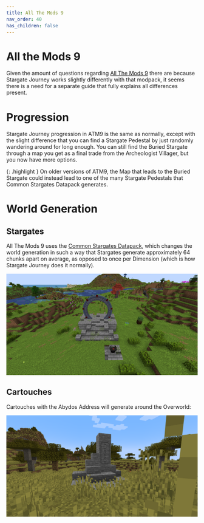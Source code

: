```yaml
---
title: All The Mods 9
nav_order: 40
has_children: false
---
```

# All the Mods 9
Given the amount of questions regarding [All The Mods 9](https://www.curseforge.com/minecraft/modpacks/all-the-mods-9)
there are because Stargate Journey works slightly differently with that modpack,
it seems there is a need for a separate guide that fully explains all differences present.

# Progression
Stargate Journey progression in ATM9 is the same as normally,
except with the slight difference that you can find a Stargate Pedestal by just randomly wandering around for long enough.
You can still find the Buried Stargate through a map you get as a final trade from the Archeologist Villager, but you now have more options.

{: .highlight }
On older versions of ATM9, the Map that leads to the Buried Stargate could instead lead to one of the many Stargate Pedestals that Common Stargates Datapack generates.

# World Generation
## Stargates 
All The Mods 9 uses the [Common Stargates Datapack](https://www.curseforge.com/minecraft/texture-packs/common-stargates),
which changes the world generation in such a way that Stargates generate approximately 64 chunks apart on average, 
as opposed to once per Dimension (which is how Stargate Journey does it normally).

![Stargate pedestal](/assets/img/blocks/technological/milkyway_pedestal.png)

## Cartouches
Cartouches with the Abydos Address will generate around the Overworld:  
  
![Stone cartouche structure](/assets/img/stone_cartouche.png)


[//]: # (// There is no image :D not even on discord)
[//]: # (# Troubleshooting)

[//]: # (## Updating from an older ATM9 version crashes, presumably due to problems caused by Stargate Journey)

[//]: # (It's probably not Stargate Journey causing it, but rather an old version of the Common Stargates Datapack. )

[//]: # (Here is a guide on fixing it created by tehgreatdoge &#40;edited a bit, since it was written in the context of Discord&#41;:  )

[//]: # (_This tutorial assumes that you have 0 knowledge about how KubeJS works._)

[//]: # ()
[//]: # (1. To get started, open your Minecraft instance’s folder. )

[//]: # (   Then go to `./kubejs/data`. )

[//]: # (   If you see a folder labeled sgjourney, this is &#40;probably&#41; the right tutorial for you.)

[//]: # ()
[//]: # (2. Now that you have the folder, you will need to verify that there aren’t any other important changes made by the modpack. )

[//]: # (   To do so, compare your file structure against the attached image. While this won’t 100% guarantee that everything will be alright, it should help prevent any issues.)

[//]: # ()
[//]: # (3. If your file structure doesn’t exactly match, please open a post in on the Discord Server bugs-and-suggestions channel with the following info: Modpack and modpack version, sgjourney version, common stargates version.)

[//]: # ()
[//]: # (4. Now that we have verified that the folders match, go ahead and delete the sgjourney folder.)

[//]: # ()
[//]: # (5. Now, download the latest version of common stargates for your Minecraft version and open it. Inside, there should be a data folder. )

[//]: # (   Copy the `common_stargates` and sgjourney folder from it and paste it into the `./kubejs/` data folder. )

[//]: # (   You did it! If this doesn’t work, please create a post in bugs-and-suggestions channel on the Discord Server with the previously mentioned info.)
